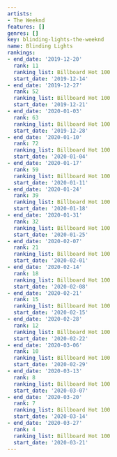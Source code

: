 ```yaml
---
artists:
- The Weeknd
features: []
genres: []
key: blinding-lights-the-weeknd
name: Blinding Lights
rankings:
- end_date: '2019-12-20'
  rank: 11
  ranking_list: Billboard Hot 100
  start_date: '2019-12-14'
- end_date: '2019-12-27'
  rank: 52
  ranking_list: Billboard Hot 100
  start_date: '2019-12-21'
- end_date: '2020-01-03'
  rank: 63
  ranking_list: Billboard Hot 100
  start_date: '2019-12-28'
- end_date: '2020-01-10'
  rank: 72
  ranking_list: Billboard Hot 100
  start_date: '2020-01-04'
- end_date: '2020-01-17'
  rank: 59
  ranking_list: Billboard Hot 100
  start_date: '2020-01-11'
- end_date: '2020-01-24'
  rank: 39
  ranking_list: Billboard Hot 100
  start_date: '2020-01-18'
- end_date: '2020-01-31'
  rank: 32
  ranking_list: Billboard Hot 100
  start_date: '2020-01-25'
- end_date: '2020-02-07'
  rank: 21
  ranking_list: Billboard Hot 100
  start_date: '2020-02-01'
- end_date: '2020-02-14'
  rank: 18
  ranking_list: Billboard Hot 100
  start_date: '2020-02-08'
- end_date: '2020-02-21'
  rank: 15
  ranking_list: Billboard Hot 100
  start_date: '2020-02-15'
- end_date: '2020-02-28'
  rank: 12
  ranking_list: Billboard Hot 100
  start_date: '2020-02-22'
- end_date: '2020-03-06'
  rank: 10
  ranking_list: Billboard Hot 100
  start_date: '2020-02-29'
- end_date: '2020-03-13'
  rank: 8
  ranking_list: Billboard Hot 100
  start_date: '2020-03-07'
- end_date: '2020-03-20'
  rank: 7
  ranking_list: Billboard Hot 100
  start_date: '2020-03-14'
- end_date: '2020-03-27'
  rank: 4
  ranking_list: Billboard Hot 100
  start_date: '2020-03-21'
---
```


